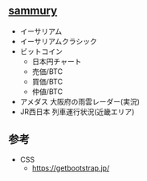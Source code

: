 ## [sammury](https://ogu-rep.github.io/summary/)

- イーサリアム
- イーサリアムクラシック
- ビットコイン
  - 日本円チャート
  - 売価/BTC
  - 買価/BTC
  - 仲値/BTC
- アメダス 大阪府の雨雲レーダー(実況)
- JR西日本 列車運行状況(近畿エリア)

## 参考
- CSS
  - https://getbootstrap.jp/
